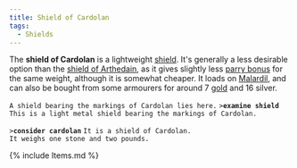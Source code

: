 ```yaml
---
title: Shield of Cardolan
tags:
  - Shields
---
```

The **shield of Cardolan** is a lightweight [shield](shield "wikilink").
It's generally a less desirable option than the [shield of
Arthedain](shield_of_Arthedain "wikilink"), as it gives slightly less
[parry bonus](parry_bonus "wikilink") for the same weight, although it
is somewhat cheaper. It loads on [Malardil](Malardil "wikilink"), and
can also be bought from some armourers for around 7
[gold](gold "wikilink") and 16 silver.

`A shield bearing the markings of Cardolan lies here.`
`>`**`examine shield`**
`This is a light metal shield bearing the markings of Cardolan.`

`>`**`consider cardolan`**
`It is a shield of Cardolan.`
`It weighs one stone and two pounds.`

{% include Items.md %}

